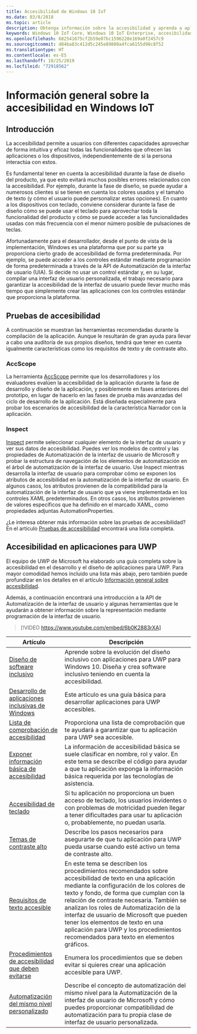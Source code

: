 ```yaml
---
title: Accesibilidad de Windows 10 IoT
ms.date: 03/8/2018
ms.topic: article
description: Obtenga información sobre la accesibilidad y aprenda a aplicar los conocimientos adquiridos en su próxima aplicación o dispositivo.
keywords: Windows 10 IoT Core, Windows 10 IoT Enterprise, accesibilidad, contraste de color
ms.openlocfilehash: 682541675cf2b59e07bc1596228e169a0f2457c9
ms.sourcegitcommit: d84ba83c412d5c245e89880a4fca6155d98c8f52
ms.translationtype: HT
ms.contentlocale: es-ES
ms.lasthandoff: 10/25/2019
ms.locfileid: "72918562"
---
```

# <a name="an-overview-of-accessibility-for-windows-iot"></a>Información general sobre la accesibilidad en Windows IoT 
 
## <a name="introduction"></a>Introducción 
La accesibilidad permite a usuarios con diferentes capacidades aprovechar de forma intuitiva y eficaz todas las funcionalidades que ofrecen las aplicaciones o los dispositivos, independientemente de si la persona interactúa con estos. 
 
Es fundamental tener en cuenta la accesibilidad durante la fase de diseño del producto, ya que esto evitará muchos posibles errores relacionados con la accesibilidad. Por ejemplo, durante la fase de diseño, se puede ayudar a numerosos clientes si se tienen en cuenta los colores usados y el tamaño de texto (y cómo el usuario puede personalizar estas opciones). En cuanto a los dispositivos con teclado, conviene considerar durante la fase de diseño cómo se puede usar el teclado para aprovechar toda la funcionalidad del producto y cómo se puede acceder a las funcionalidades usadas con más frecuencia con el menor número posible de pulsaciones de teclas.  
 
Afortunadamente para el desarrollador, desde el punto de vista de la implementación, Windows es una plataforma que por su parte ya proporciona cierto grado de accesibilidad de forma predeterminada. Por ejemplo, se puede acceder a los controles estándar mediante programación de forma predeterminada a través de la API de Automatización de la interfaz de usuario (UIA). Si decide no usar un control estándar y, en su lugar, compilar una interfaz de usuario personalizada, el trabajo necesario para garantizar la accesibilidad de la interfaz de usuario puede llevar mucho más tiempo que simplemente crear las aplicaciones con los controles estándar que proporciona la plataforma. 

## <a name="accessibility-testing"></a>Pruebas de accesibilidad
A continuación se muestran las herramientas recomendadas durante la compilación de la aplicación. Aunque le resultarán de gran ayuda para llevar a cabo una auditoría de sus propios diseños, tendrá que tener en cuenta igualmente características como los requisitos de texto y de contraste alto.

### <a name="accscope"></a>AccScope
La herramienta [AccScope](https://msdn.microsoft.com/library/windows/desktop/Dn433239) permite que los desarrolladores y los evaluadores evalúen la accesibilidad de la aplicación durante la fase de desarrollo y diseño de la aplicación, y posiblemente en fases anteriores del prototipo, en lugar de hacerlo en las fases de prueba más avanzadas del ciclo de desarrollo de la aplicación. Está diseñada especialmente para probar los escenarios de accesibilidad de la característica Narrador con la aplicación.

### <a name="inspect"></a>Inspect
[Inspect](https://msdn.microsoft.com/library/windows/desktop/Dd318521) permite seleccionar cualquier elemento de la interfaz de usuario y ver sus datos de accesibilidad. Puedes ver los modelos de control y las propiedades de Automatización de la interfaz de usuario de Microsoft y probar la estructura de navegación de los elementos de automatización en el árbol de automatización de la interfaz de usuario. Use Inspect mientras desarrolla la interfaz de usuario para comprobar cómo se exponen los atributos de accesibilidad en la automatización de la interfaz de usuario. En algunos casos, los atributos provienen de la compatibilidad para la automatización de la interfaz de usuario que ya viene implementada en los controles XAML predeterminados. En otros casos, los atributos provienen de valores específicos que ha definido en el marcado XAML, como propiedades adjuntas AutomationProperties.

¿Le interesa obtener más información sobre las pruebas de accesibilidad? En el artículo [Pruebas de accesibilidad](https://docs.microsoft.com/windows/uwp/design/accessibility/accessibility-testing#inspect) encontrará una lista completa.
 
 
## <a name="accessibility-in-uwp-apps"></a>Accesibilidad en aplicaciones para UWP 
El equipo de UWP de Microsoft ha elaborado una guía completa sobre la accesibilidad en el desarrollo y el diseño de aplicaciones para UWP. Para mayor comodidad hemos incluido una lista más abajo, pero también puede profundizar en los detalles en el artículo [Información general sobre accesibilidad](https://docs.microsoft.com/windows/uwp/design/accessibility/accessibility-overview). 
 
Además, a continuación encontrará una introducción a la API de Automatización de la interfaz de usuario y algunas herramientas que le ayudarán a obtener información sobre la representación mediante programación de la interfaz de usuario. 
 
> [!VIDEO https://www.youtube.com/embed/6b0K2883rXA]

 
| Artículo | Descripción | 
|---------|-------------| 
| [Diseño de software inclusivo](https://docs.microsoft.com/windows/uwp/design/accessibility/designing-inclusive-software) | Aprende sobre la evolución del diseño inclusivo con aplicaciones para UWP para Windows 10.  Diseña y crea software inclusivo teniendo en cuenta la accesibilidad. | 
| [Desarrollo de aplicaciones inclusivas de Windows](https://docs.microsoft.com/windows/uwp/design/accessibility/developing-inclusive-windows-apps) | Este artículo es una guía básica para desarrollar aplicaciones para UWP accesibles. | 
| [Lista de comprobación de accesibilidad](https://docs.microsoft.com/windows/uwp/design/accessibility/accessibility-checklist) | Proporciona una lista de comprobación que te ayudará a garantizar que tu aplicación para UWP sea accesible. | 
| [Exponer información básica de accesibilidad](https://docs.microsoft.com/windows/uwp/design/accessibility/basic-accessibility-information) | La información de accesibilidad básica se suele clasificar en nombre, rol y valor. En este tema se describe el código para ayudar a que tu aplicación exponga la información básica requerida por las tecnologías de asistencia. | 
| [Accesibilidad de teclado](https://docs.microsoft.com/windows/uwp/design/accessibility/keyboard-accessibility) | Si tu aplicación no proporciona un buen acceso de teclado, los usuarios invidentes o con problemas de motricidad pueden llegar a tener dificultades para usar tu aplicación o, probablemente, no puedan usarla. | 
| [Temas de contraste alto](https://docs.microsoft.com/windows/uwp/design/accessibility/high-contrast-themes) | Describe los pasos necesarios para asegurarte de que tu aplicación para UWP pueda usarse cuando esté activo un tema de contraste alto. | 
| [Requisitos de texto accesible](https://docs.microsoft.com/windows/uwp/design/accessibility/accessible-text-requirements) | En este tema se describen los procedimientos recomendados sobre accesibilidad de texto en una aplicación mediante la configuración de los colores de texto y fondo, de forma que cumplan con la relación de contraste necesaria. También se analizan los roles de Automatización de la interfaz de usuario de Microsoft que pueden tener los elementos de texto en una aplicación para UWP y los procedimientos recomendados para texto en elementos gráficos. | 
| [Procedimientos de accesibilidad que deben evitarse](https://docs.microsoft.com/windows/uwp/design/accessibility/practices-to-avoid) | Enumera los procedimientos que se deben evitar si quieres crear una aplicación accesible para UWP. | 
| [Automatización del mismo nivel personalizado](https://docs.microsoft.com/windows/uwp/design/accessibility/custom-automation-peers) | Describe el concepto de automatización del mismo nivel para la Automatización de la interfaz de usuario de Microsoft y cómo puedes proporcionar compatibilidad de automatización para tu propia clase de interfaz de usuario personalizada. | 
 
